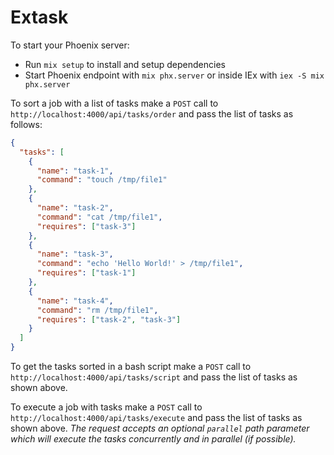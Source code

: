 # Extask

To start your Phoenix server:

- Run `mix setup` to install and setup dependencies
- Start Phoenix endpoint with `mix phx.server` or inside IEx with `iex -S mix phx.server`

To sort a job with a list of tasks make a `POST` call to `http://localhost:4000/api/tasks/order` and pass the list of tasks as follows:
```json
{
  "tasks": [
    {
      "name": "task-1",
      "command": "touch /tmp/file1"
    },
    {
      "name": "task-2",
      "command": "cat /tmp/file1",
      "requires": ["task-3"]
    },
    {
      "name": "task-3",
      "command": "echo 'Hello World!' > /tmp/file1",
      "requires": ["task-1"]
    },
    {
      "name": "task-4",
      "command": "rm /tmp/file1",
      "requires": ["task-2", "task-3"]
    }
  ]
}
```

To get the tasks sorted in a bash script make a `POST` call to `http://localhost:4000/api/tasks/script` and pass the list of tasks as shown above.

To execute a job with tasks make a `POST` call to `http://localhost:4000/api/tasks/execute` and pass the list of tasks as shown above.
_The request accepts an optional `parallel` path parameter which will execute the tasks concurrently and in parallel (if possible)._